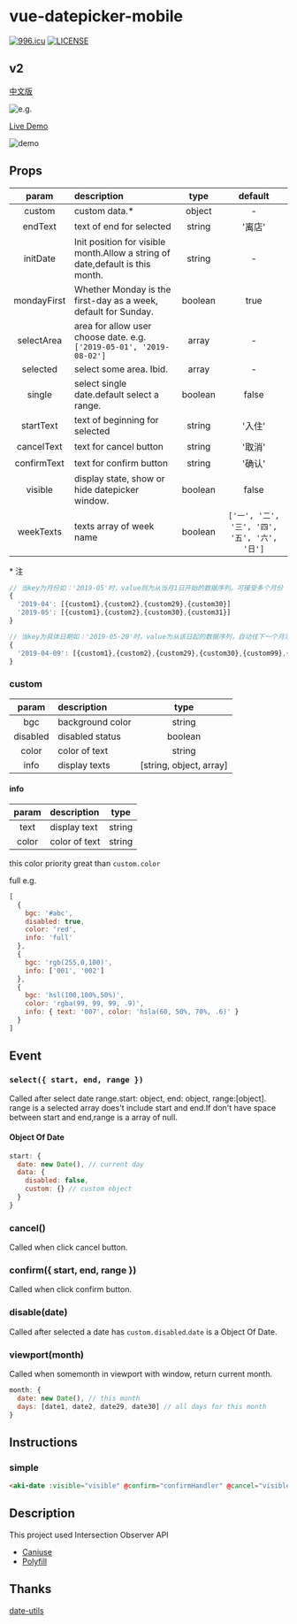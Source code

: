 # vue-datepicker-mobile

[![996.icu](https://img.shields.io/badge/link-996.icu-red.svg)](https://996.icu)
[![LICENSE](https://img.shields.io/badge/license-Anti%20996-blue.svg)](https://github.com/996icu/996.ICU/blob/master/LICENSE)

## v2

[中文版](https://github.com/ikarosu/vue-datepicker-mobile/blob/v2/doc/zh-hans.md)

![e.g.](https://github.com/ikarosu/vue-datepicker-mobile/blob/v2/git/v2.jpg?raw=true)

[Live Demo](https://ikarosu.github.io/datepicker/)

![demo](https://github.com/ikarosu/vue-datepicker-mobile/blob/master/git/qr.png?raw=true)

## Props


| param | description | type | default |
| :-: | :- | :-: | :-: |
| custom | custom data.* | object | - |
| endText | text of end for selected | string | '离店' |
| initDate | Init position for visible month.Allow a string of date,default is this month. | string | - |
| mondayFirst | Whether Monday is the first-day as a week, default for Sunday. | boolean | true |
| selectArea | area for allow user choose date. e.g.`['2019-05-01', '2019-08-02']` | array | - |
| selected | select some area. Ibid. | array | - |
| single | select single date.default select a range. | boolean | false |
| startText | text of beginning for selected | string | '入住' |
| cancelText | text for cancel button | string | '取消' |
| confirmText | text for confirm button | string | '确认' |
| visible | display state, show or hide datepicker window. | boolean | false |
| weekTexts | texts array of week name | boolean | `['一', '二', '三', '四', '五', '六', '日']` |

\* 注

```javascript
// 当key为月份如：'2019-05'时，value则为从当月1日开始的数据序列。可接受多个月份（多个key）
{
  '2019-04': [{custom1},{custom2},{custom29},{custom30}]
  '2019-05': [{custom1},{custom2},{custom30},{custom31}]
}
```

```javascript
// 当key为具体日期如：'2019-05-20'时，value为从该日起的数据序列，自动往下一个月添加超出的数据
{
  '2019-04-09': [{custom1},{custom2},{custom29},{custom30},{custom99},{custom100},{custom2xx},{custom3xx}]
}
```

### custom

| param | description | type |
| :-: | :- | :-: |
| bgc | background color | string |
| disabled | disabled status | boolean |
| color | color of text | string |
| info | display texts | [string, object, array] |

#### info

| param | description | type |
| :-: | :- | :-: |
| text | display text | string |
| color | color of text | string |

this color priority great than `custom.color`

full e.g.

```javascript
[
  {
    bgc: '#abc',
    disabled: true,
    color: 'red',
    info: 'full'
  },
  {
    bgc: 'rgb(255,0,100)',
    info: ['001', '002']
  },
  {
    bgc: 'hsl(100,100%,50%)',
    color: 'rgba(99, 99, 99, .9)',
    info: { text: '007', color: 'hsla(60, 50%, 70%, .6)' }
  }
]
```

## Event

### `select({ start, end, range })`

Called after select date range.start: object, end: object, range:[object]. range is a selected array does't include start and end.If don't have space between start and end,range is a array of null.

#### Object Of Date

```javascript
start: {
  date: new Date(), // current day
  data: {
    disabled: false,
    custom: {} // custom object
  }
}
```

### cancel()

Called when click cancel button.

### confirm({ start, end, range })

Called when click confirm button.

### disable(date)

Called after selected a date has `custom.disabled`.`date` is a Object Of Date.

### viewport(month)

Called when somemonth in viewport with window, return current month.

```javascript
month: {
  date: new Date(), // this month
  days: [date1, date2, date29, date30] // all days for this month
}
```

## Instructions

### simple

```html
<aki-date :visible="visible" @confirm="confirmHandler" @cancel="visible=false" />
```

## Description

This project used Intersection Observer API

- [Caniuse](https://caniuse.com/#feat=intersectionobserver)
- [Polyfill](https://github.com/w3c/IntersectionObserver/tree/master/polyfill)

## Thanks

[date-utils](https://github.com/JerrySievert/date-utils)